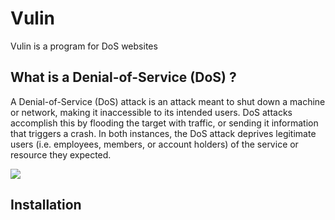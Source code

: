 # Vulin 

Vulin is a program for DoS websites
## What is a Denial-of-Service (DoS) ?
A Denial-of-Service (DoS) attack is an attack meant to shut down a machine or network, making it inaccessible to its intended users. DoS attacks accomplish this by flooding the target with traffic, or sending it information that triggers a crash. In both instances, the DoS attack deprives legitimate users (i.e. employees, members, or account holders) of the service or resource they expected.

<img src = "https://encrypted-tbn0.gstatic.com/images?q=tbn:ANd9GcRaT5X3wBA8inN5QBgViAPG0nWYVt5FTrCrRQ&usqp=CAU" align="center">

## Installation

